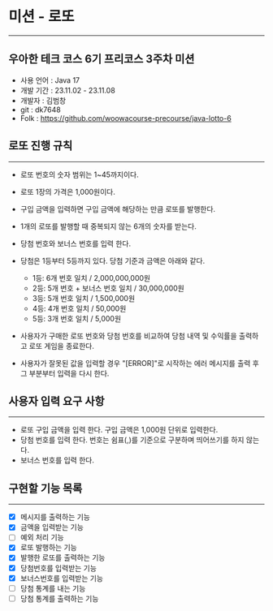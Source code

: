# 미션 - 로또

-----------------------------------------------------------------------
## 우아한 테크 코스 6기 프리코스 3주차 미션
- 사용 언어 : Java 17  
- 개발 기간 : 23.11.02 - 23.11.08  
- 개발자 : 김범창  
- git : dk7648  
- Folk : https://github.com/woowacourse-precourse/java-lotto-6

## 로또 진행 규칙

-----------------------------------------------------------------------
- 로또 번호의 숫자 범위는 1~45까지이다.
- 로또 1장의 가격은 1,000원이다.
- 구입 금액을 입력하면 구입 금액에 해당하는 만큼 로또를 발행한다.
- 1개의 로또를 발행할 때 중복되지 않는 6개의 숫자를 받는다.  


- 당첨 번호와 보너스 번호를 입력 한다.
- 당첨은 1등부터 5등까지 있다. 당첨 기준과 금액은 아래와 같다.
    - 1등: 6개 번호 일치 / 2,000,000,000원
    - 2등: 5개 번호 + 보너스 번호 일치 / 30,000,000원
    - 3등: 5개 번호 일치 / 1,500,000원
    - 4등: 4개 번호 일치 / 50,000원
    - 5등: 3개 번호 일치 / 5,000원


- 사용자가 구매한 로또 번호와 당첨 번호를 비교하여 당첨 내역 및 수익률을 출력하고 로또 게임을 종료한다.
- 사용자가 잘못된 값을 입력할 경우 "[ERROR]"로 시작하는 에러 메시지를 출력 후 그 부분부터 입력을 다시 한다.

## 사용자 입력 요구 사항

-----------------------------------------------------------------------
- 로또 구입 금액을 입력 한다. 구입 금액은 1,000원 단위로 입력한다.
- 당첨 번호를 입력 한다. 번호는 쉼표(,)를 기준으로 구분하며 띄어쓰기를 하지 않는다.
- 보너스 번호를 입력 한다.



## 구현할 기능 목록

-----------------------------------------------------------------------
- [x] 메시지를 출력하는 기능
- [x] 금액을 입력받는 기능
- [ ] 예외 처리 기능
- [x] 로또 발행하는 기능
- [x] 발행한 로또를 출력하는 기능
- [x] 당첨번호를 입력받는 기능
- [x] 보너스번호를 입력받는 기능
- [ ] 당첨 통계를 내는 기능
- [ ] 당첨 통계를 출력하는 기능